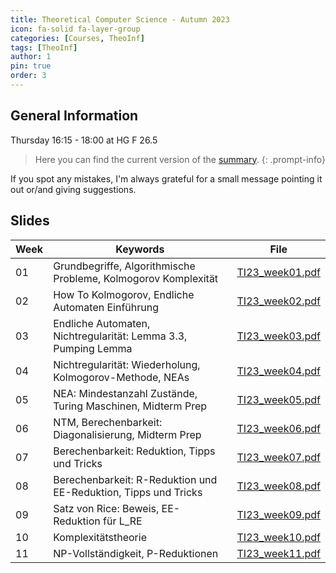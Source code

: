 ```yaml
---
title: Theoretical Computer Science - Autumn 2023
icon: fa-solid fa-layer-group
categories: [Courses, TheoInf]
tags: [TheoInf]
author: 1
pin: true
order: 3
---
```


## General Information

Thursday 16:15 - 18:00 at HG F 26.5

> Here you can find the current version of the [summary](..\assets\documents\summaries\Beweisideen101.pdf).
{: .prompt-info}

If you spot any mistakes, I'm always grateful for a small message pointing it out or/and giving suggestions.

## Slides

| Week | Keywords                                                        | File                                                            |
| ---- | --------------------------------------------------------------- | --------------------------------------------------------------- |
| 01   | Grundbegriffe, Algorithmische Probleme, Kolmogorov Komplexität  | [TI23_week01.pdf](..\assets\documents\TheoInf\week01_short.pdf) |
| 02   | How To Kolmogorov, Endliche Automaten Einführung                | [TI23_week02.pdf](..\assets\documents\TheoInf\week02_short.pdf) |
| 03   | Endliche Automaten, Nichtregularität: Lemma 3.3, Pumping Lemma  | [TI23_week03.pdf](..\assets\documents\TheoInf\week03_short.pdf) |
| 04   | Nichtregularität: Wiederholung, Kolmogorov-Methode, NEAs        | [TI23_week04.pdf](..\assets\documents\TheoInf\week04_short.pdf) |
| 05   | NEA: Mindestanzahl Zustände, Turing Maschinen, Midterm Prep     | [TI23_week05.pdf](..\assets\documents\TheoInf\week05_short.pdf) |
| 06   | NTM, Berechenbarkeit: Diagonalisierung, Midterm Prep            | [TI23_week06.pdf](..\assets\documents\TheoInf\week06_short.pdf) |
| 07   | Berechenbarkeit: Reduktion, Tipps und Tricks                    | [TI23_week07.pdf](..\assets\documents\TheoInf\week07_short.pdf) |
| 08   | Berechenbarkeit: R-Reduktion und EE-Reduktion, Tipps und Tricks | [TI23_week08.pdf](..\assets\documents\TheoInf\week08_short.pdf) |
| 09   | Satz von Rice: Beweis, EE-Reduktion für L_RE                    | [TI23_week09.pdf](..\assets\documents\TheoInf\week09_short.pdf) |
| 10   | Komplexitätstheorie                                             | [TI23_week10.pdf](..\assets\documents\TheoInf\week10_short.pdf) |
| 11   | NP-Vollständigkeit, P-Reduktionen                               | [TI23_week11.pdf](..\assets\documents\TheoInf\week11_short.pdf) |
